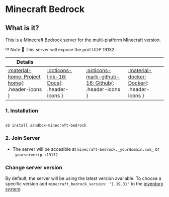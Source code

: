 # Minecraft Bedrock

## What is it?

This is a Minecraft Bedrock server for the multi-platform Minecraft version.

!!! Note
    📢 This server will expose the port UDP 19132

| Details     |             |             |             |
|-------------|-------------|-------------|-------------|
| [:material-home: Project home](https://github.com/itzg/docker-minecraft-bedrock-server){: .header-icons } | [:octicons-link-16: Docs](https://github.com/itzg/docker-minecraft-bedrock-server){: .header-icons } | [:octicons-mark-github-16: Github](https://github.com/itzg/docker-minecraft-bedrock-server){: .header-icons } | [:material-docker: Docker](https://hub.docker.com/r/itzg/minecraft-bedrock-server){: .header-icons }|

### 1. Installation

``` shell

sb install sandbox-minecraft-bedrock

```

### 2. Join Server

- The server will be accesible at `minecraft-bedrock._yourdomain.com_` or `_yourserverip_:19132`

### Change server version

By default, the server will be using the latest version available. To choose a specific version add `minecraft_bedrock_version: "1.19.31"` to the [inventory system](../../saltbox/inventory/index.md).
